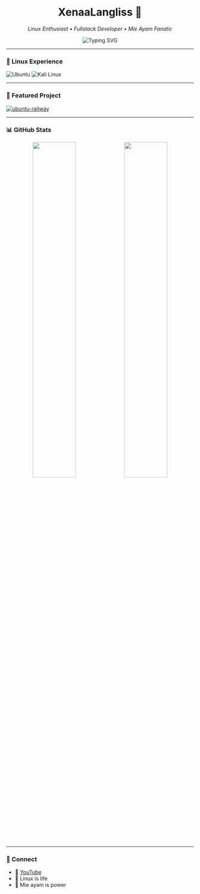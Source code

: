 <h1 align="center">XenaaLangliss 🍜</h1>
<p align="center"><i>Linux Enthusiast • Fullstack Developer • Mie Ayam Fanatic</i></p>

<p align="center">
  <img src="https://readme-typing-svg.demolab.com?font=Fira+Code&pause=1000&color=DD4814&center=true&vCenter=true&width=435&lines=Linux+is+Life;Mie+Ayam+is+The+Best;Termux+%7C+Docker+%7C+Railway+%7C+Bash" alt="Typing SVG" />
</p>

---

### 🐧 Linux Experience
![Ubuntu](https://img.shields.io/badge/Ubuntu-DD4814?style=flat&logo=ubuntu&logoColor=white)
![Kali Linux](https://img.shields.io/badge/Kali_Linux-00549C?style=flat&logo=kalilinux&logoColor=white)

---

### 🚀 Featured Project

[![ubuntu-railway](https://github-readme-stats.vercel.app/api/pin/?username=XenaaLangliss&repo=ubuntu-railway&theme=radical)](https://github.com/XenaaLangliss/ubuntu-railway)

---

### 📊 GitHub Stats

<p align="center">
  <img src="https://github-readme-stats.vercel.app/api?username=XenaaLangliss&show_icons=true&theme=radical&hide_border=true" width="48%"/>
  <img src="https://github-readme-streak-stats.herokuapp.com/?user=XenaaLangliss&theme=radical&hide_border=true" width="48%"/>
</p>

---

### 🔗 Connect
- 🎥 [YouTube](https://youtube.com/@XenaaLangliss)
- 💬 Linux is life
- 🍜 Mie ayam is power

